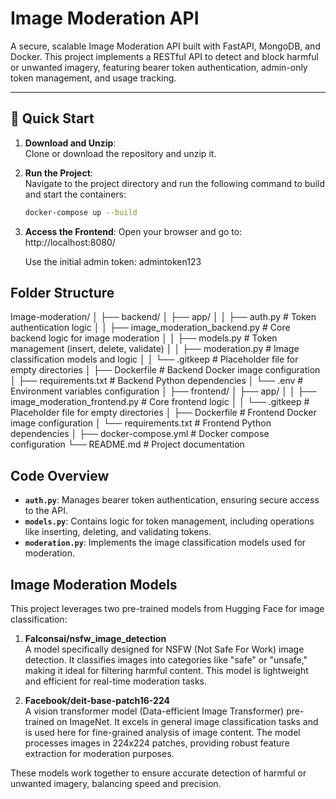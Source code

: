 # Image Moderation API

A secure, scalable Image Moderation API built with FastAPI, MongoDB, and Docker. This project implements a RESTful API to detect and block harmful or unwanted imagery, featuring bearer token authentication, admin-only token management, and usage tracking.

---

## 🚀 Quick Start

1. **Download and Unzip**:  
   Clone or download the repository and unzip it.

2. **Run the Project**:  
   Navigate to the project directory and run the following command to build and start the containers:  
   ```bash
   docker-compose up --build

3. **Access the Frontend**:
    Open your browser and go to:
    http://localhost:8080/

    Use the initial admin token:
    admintoken123

## Folder Structure
Image-moderation/
│
├── backend/
│   ├── app/
│   │   ├── auth.py                   # Token authentication logic
│   │   ├── image_moderation_backend.py  # Core backend logic for image moderation
│   │   ├── models.py                 # Token management (insert, delete, validate)
│   │   ├── moderation.py             # Image classification models and logic
│   │   └── .gitkeep                  # Placeholder file for empty directories
│   ├── Dockerfile                    # Backend Docker image configuration
│   ├── requirements.txt              # Backend Python dependencies
│   └── .env                          # Environment variables configuration
│
├── frontend/
│   ├── app/
│   │   ├── image_moderation_frontend.py  # Core frontend logic
│   │   └── .gitkeep                  # Placeholder file for empty directories
│   ├── Dockerfile                    # Frontend Docker image configuration
│   └── requirements.txt              # Frontend Python dependencies
│
├── docker-compose.yml                # Docker compose configuration
└── README.md                         # Project documentation

## Code Overview

- **`auth.py`**: Manages bearer token authentication, ensuring secure access to the API.  
- **`models.py`**: Contains logic for token management, including operations like inserting, deleting, and validating tokens.  
- **`moderation.py`**: Implements the image classification models used for moderation.

## Image Moderation Models

This project leverages two pre-trained models from Hugging Face for image classification:

1. **Falconsai/nsfw_image_detection**  
A model specifically designed for NSFW (Not Safe For Work) image detection. It classifies images into categories like "safe" or "unsafe," making it ideal for filtering harmful content. This model is lightweight and efficient for real-time moderation tasks.

2. **Facebook/deit-base-patch16-224**  
A vision transformer model (Data-efficient Image Transformer) pre-trained on ImageNet. It excels in general image classification tasks and is used here for fine-grained analysis of image content. The model processes images in 224x224 patches, providing robust feature extraction for moderation purposes.

These models work together to ensure accurate detection of harmful or unwanted imagery, balancing speed and precision.
